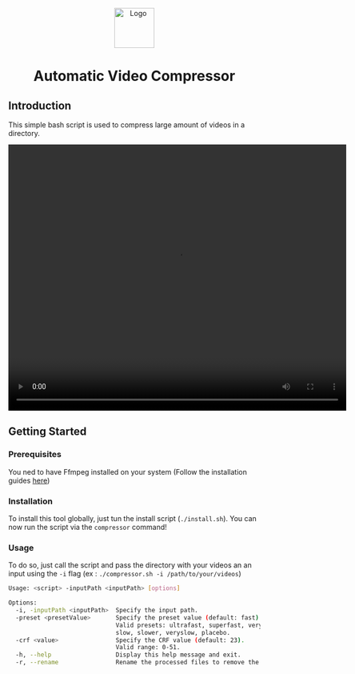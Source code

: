 
<br/>
<div align="center">
  <img src="https://upload.wikimedia.org/wikipedia/commons/thumb/7/76/FFmpeg_icon.svg/1200px-FFmpeg_icon.svg.png" alt="Logo" width="80" height="80">
  <h1 align="center">Automatic Video Compressor</h1>
</div>

## Introduction
This simple bash script is used to compress large amount of videos in a directory.
<div align="center">
  <video src="./ressources/exemple.mp4" width="676" height="532" controls></video>
</div>

## Getting Started
### Prerequisites
You ned to have Ffmpeg installed on your system (Follow the installation guides [here](https://www.ffmpeg.org/download.html))

### Installation
To install this tool globally, just tun the install script (`./install.sh`). You can now run the script via the `compressor` command!

### Usage
To do so, just call the script and pass the directory with your videos an an input using the `-i` flag (ex : `./compressor.sh -i /path/to/your/videos`)

```sh
Usage: <script> -inputPath <inputPath> [options]

Options:
  -i, -inputPath <inputPath>  Specify the input path.
  -preset <presetValue>       Specify the preset value (default: fast).
                              Valid presets: ultrafast, superfast, veryfast, faster, fast, medium,
                              slow, slower, veryslow, placebo.
  -crf <value>                Specify the CRF value (default: 23).
                              Valid range: 0-51.
  -h, --help                  Display this help message and exit.
  -r, --rename                Rename the processed files to remove the trailing "-p" in their name.
```
